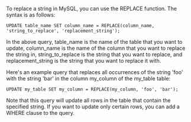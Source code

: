 To replace a string in MySQL, you can use the REPLACE function. The syntax is as follows:

```
UPDATE table_name SET column_name = REPLACE(column_name, 'string_to_replace', 'replacement_string');
```
In the above query, table_name is the name of the table that you want to update, column_name is the name of the column that you want to replace the string in, string_to_replace is the string that you want to replace, and replacement_string is the string that you want to replace it with.

Here's an example query that replaces all occurrences of the string 'foo' with the string 'bar' in the column my_column of the my_table table:

```
UPDATE my_table SET my_column = REPLACE(my_column, 'foo', 'bar');
```
Note that this query will update all rows in the table that contain the specified string. If you want to update only certain rows, you can add a WHERE clause to the query.



